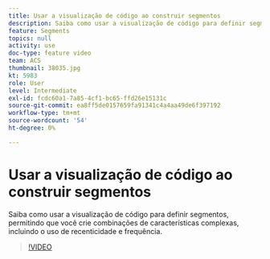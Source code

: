 ```yaml
---
title: Usar a visualização de código ao construir segmentos
description: Saiba como usar a visualização de código para definir segmentos, permitindo que você crie combinações de características complexas, incluindo o uso de recenticidade e frequência.
feature: Segments
topics: null
activity: use
doc-type: feature video
team: ACS
thumbnail: 38035.jpg
kt: 5983
role: User
level: Intermediate
exl-id: fcdc60a1-7a85-4cf1-bc65-ffd26e15131c
source-git-commit: ea8ff5de0157659fa91341c4a4aa49de6f397192
workflow-type: tm+mt
source-wordcount: '54'
ht-degree: 0%

---
```


# Usar a visualização de código ao construir segmentos

Saiba como usar a visualização de código para definir segmentos, permitindo que você crie combinações de características complexas, incluindo o uso de recenticidade e frequência.

>[!VIDEO](https://video.tv.adobe.com/v/326798/?quality=12&learn=on&captions=por_br)
